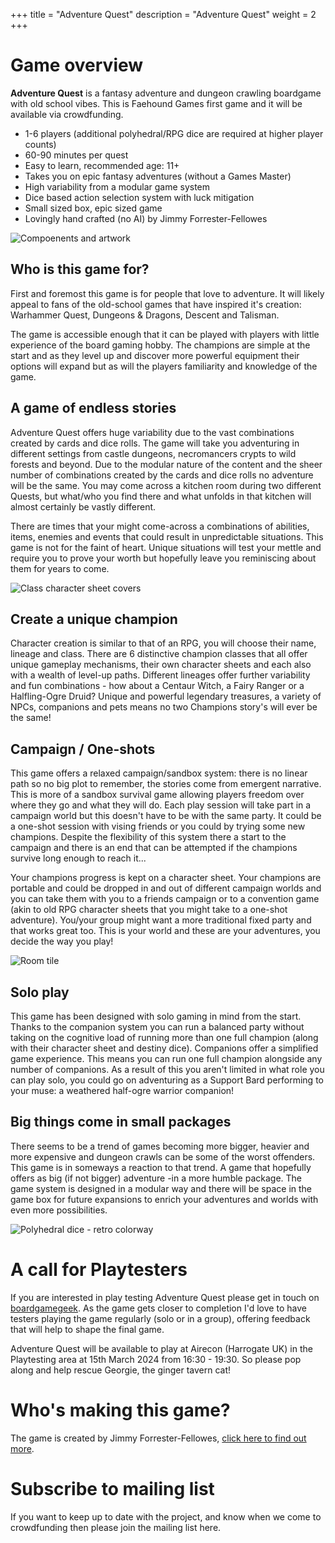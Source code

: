 +++
title = "Adventure Quest"
description = "Adventure Quest"
weight = 2
+++

# Game overview

**Adventure Quest** is a fantasy adventure and dungeon crawling boardgame with old school vibes. This is Faehound Games first game and it will be available via crowdfunding.

- 1-6 players (additional polyhedral/RPG dice are required at higher player counts)
- 60-90 minutes per quest
- Easy to learn, recommended age: 11+
- Takes you on epic fantasy adventures (without a Games Master)
- High variability from a modular game system
- Dice based action selection system with luck mitigation
- Small sized box, epic sized game
- Lovingly hand crafted (no AI) by Jimmy Forrester-Fellowes

![Compoenents and artwork](/components1.png)

## Who is this game for?

First and foremost this game is for people that love to adventure. It will likely appeal to fans of the old-school games that have inspired it's creation: Warhammer Quest, Dungeons & Dragons, Descent and Talisman.

The game is accessible enough that it can be played with players with little experience of the board gaming hobby. The champions are simple at the start and as they level up and discover more powerful equipment their options will expand but as will the players familiarity and knowledge of the game.

## A game of endless stories

Adventure Quest offers huge variability due to the vast combinations created by cards and dice rolls. The game will take you adventuring in different settings from castle dungeons, necromancers crypts to wild forests and beyond. Due to the modular nature of the content and the sheer number of combinations created by the cards and dice rolls no adventure will be the same. You may come across a kitchen room during two different Quests, but what/who you find there and what unfolds in that kitchen will almost certainly be vastly different.

There are times that your might come-across a combinations of abilities, items, enemies and events that could result in unpredictable situations. This game is not for the faint of heart. Unique situations will test your mettle and require you to prove your worth but hopefully leave you reminiscing about them for years to come.

![Class character sheet covers](/classes1.png)

## Create a unique champion

Character creation is similar to that of an RPG, you will choose their name, lineage and class. There are 6 distinctive champion classes that all offer unique gameplay mechanisms, their own character sheets and each also with a wealth of level-up paths. Different lineages offer further variability and fun combinations - how about a Centaur Witch, a Fairy Ranger or a Halfling-Ogre Druid? Unique and powerful legendary treasures, a variety of NPCs, companions and pets means no two Champions story's will ever be the same!

## Campaign / One-shots

This game offers a relaxed campaign/sandbox system: there is no linear path so no big plot to remember, the stories come from emergent narrative. This is more of a sandbox survival game allowing players freedom over where they go and what they will do. Each play session will take part in a campaign world but this doesn't have to be with the same party. It could be a one-shot session with vising friends or you could by trying some new champions. Despite the flexibility of this system there a start to the campaign and there is an end that can be attempted if the champions survive long enough to reach it...

Your champions progress is kept on a character sheet. Your champions are portable and could be dropped in and out of different campaign worlds and you can take them with you to a friends campaign or to a convention game (akin to old RPG character sheets that you might take to a one-shot adventure). You/your group might want a more traditional fixed party and that works great too. This is your world and these are your adventures, you decide the way you play!

![Room tile](/rooms1.png)

## Solo play

This game has been designed with solo gaming in mind from the start. Thanks to the companion system you can run a balanced party without taking on the cognitive load of running more than one full champion (along with their character sheet and destiny dice). Companions offer a simplified game experience. This means you can run one full champion alongside any number of companions. As a result of this you aren't limited in what role you can play solo, you could go on adventuring as a Support Bard performing to your muse: a weathered half-ogre warrior companion!

## Big things come in small packages

There seems to be a trend of games becoming more bigger, heavier and more expensive and dungeon crawls can be some of the worst offenders. This game is in someways a reaction to that trend. A game that hopefully offers as big (if not bigger) adventure -in a more humble package. The game system is designed in a modular way and there will be space in the game box for future expansions to enrich your adventures and worlds with even more possibilities.

![Polyhedral dice - retro colorway](/dice1.png)

# A call for Playtesters

If you are interested in play testing Adventure Quest please get in touch on [boardgamegeek](https://boardgamegeek.com/user/jimmyff). As the game gets closer to completion I'd love to have testers playing the game regularly (solo or in a group), offering feedback that will help to shape the final game.

Adventure Quest will be available to play at Airecon (Harrogate UK) in the Playtesting area at 15th March 2024 from 16:30 - 19:30. So please pop along and help rescue Georgie, the ginger tavern cat!

# Who's making this game?

The game is created by Jimmy Forrester-Fellowes, [click here to find out more](/#about-faehound-games).

# Subscribe to mailing list

If you want to keep up to date with the project, and know when we come to crowdfunding then please join the mailing list here.
